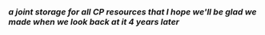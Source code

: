 ### ***a joint storage for all CP resources that I hope we'll be glad we made when we look back at it 4 years later***
